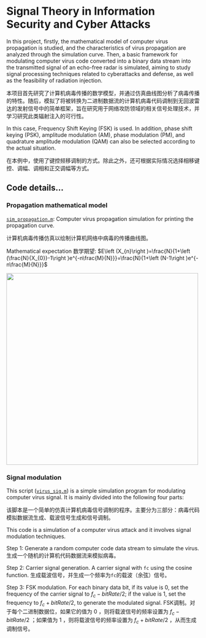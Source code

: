 # Signal Theory in Information Security and Cyber Attacks
In this project, firstly, the mathematical model of computer virus propagation is studied, and the characteristics of virus propagation are analyzed through the simulation curve. Then, a basic framework for modulating computer virus code converted into a binary data stream into the transmitted signal of an echo-free radar is simulated, aiming to study signal processing techniques related to cyberattacks and defense, as well as the feasibility of radiation injection.

本项目首先研究了计算机病毒传播的数学模型，并通过仿真曲线图分析了病毒传播的特性。随后，模拟了将被转换为二进制数据流的计算机病毒代码调制到无回波雷达的发射信号中的简单框架，旨在研究用于网络攻防领域的相关信号处理技术，并学习研究此类辐射注入的可行性。

In this case, Frequency Shift Keying (FSK) is used. In addition, phase shift keying (PSK), amplitude modulation (AM), phase modulation (PM), and quadrature amplitude modulation (QAM) can also be selected according to the actual situation.

在本例中，使用了键控频移调制的方式。除此之外，还可根据实际情况选择相移键控、调幅、调相和正交调幅等方式。

## Code details...
### Propagation mathematical model
[`sim_propagation.m`](https://github.com/Rc-W024/CyberAttk_SP/blob/main/sim_propagation.m): Computer virus propagation simulation for printing the propagation curve.

计算机病毒传播仿真以绘制计算机网络中病毒的传播曲线图。

Mathematical expectation 数学期望: $E\left (X_{n}\right )=\frac{N}{1+\left (\frac{N}{X_{0}}-1\right )e^{-n\frac{M}{N}}}=\frac{N}{1+\left (N-1\right )e^{-n\frac{M}{N}}}$

<img src="https://github.com/Rc-W024/CyberAttk_SP/assets/97808991/4ce2d3cc-d5ac-4cb7-b007-00a3a2114a28" width=500px/>

### Signal modulation
This script ([`virus_sig.m`](https://github.com/Rc-W024/CyberAttk_SP/blob/main/virus_sig.m)) is a simple simulation program for modulating computer virus signal. It is mainly divided into the following four parts:

该脚本是一个简单的仿真计算机病毒信号调制的程序。主要分为三部分：病毒代码模拟数据流生成、载波信号生成和信号调制。

This code is a simulation of a computer virus attack and it involves signal modulation techniques.

Step 1: Generate a random computer code data stream to simulate the virus. 生成一个随机的计算机代码数据流来模拟病毒。

Step 2: Carrier signal generation. A carrier signal with `fc` using the cosine function. 生成载波信号，并生成一个频率为`fc`的载波（余弦）信号。

Step 3: FSK modulation. For each binary data bit, if its value is $0$, set the frequency of the carrier signal to $f_{c}-bitRate/2$; if the value is $1$, set the frequency to $f_{c}+bitRate/2$, to generate the modulated signal. FSK调制。对于每个二进制数据位，如果它的值为 $0$ ，则将载波信号的频率设置为 $f_{c}-bitRate/2$ ；如果值为 $1$ ，则将载波信号的频率设置为 $f_{c}+bitRate/2$ ，从而生成调制信号。

